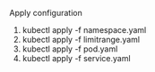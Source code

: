Apply configuration

1. kubectl apply -f namespace.yaml
2. kubectl apply -f limitrange.yaml
3. kubectl apply -f pod.yaml
4. kubectl apply -f service.yaml

